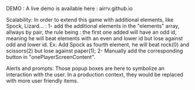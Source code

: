 DEMO :
A live demo is available here : airrv.github.io

Scalability:
In order to extend this game with additional elements, like Spock, Lizard... :
    1- add the additional elements in the "elements" array, allways by pair, the rule being :
    the first one added will have an odd id, meaning he will beat elements with an even and lower id but lose against odd and lower id.
    Ex: Add Spock as fourth element, he will beat rock(0) and scissors(2) but lose against paper(1);
    2- Manually add the corresponding button in "onePlayerScreenContent".

Alerts and prompts:
Those popup boxes are here to symbolize an interaction with the user. In a production context, they would be replaced with more user friendly items.